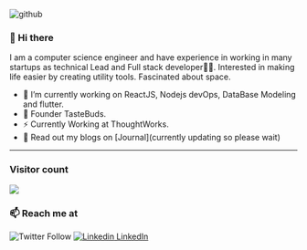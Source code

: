 ![github](https://github.com/user-attachments/assets/4b18f38e-2317-4893-a97a-cc666dc20536)
### 👋 Hi there 
I am a computer science engineer and have experience in working in many startups as technical Lead and Full stack developer👨‍💻. Interested in making life easier by creating utility tools. Fascinated about space.


- 🔭 I’m currently working on ReactJS, Nodejs devOps, DataBase Modeling and flutter.
- 🍔 Founder TasteBuds.
- ⚡ Currently Working at ThoughtWorks.
- 💬 Read out my blogs on [Journal](currently updating so please wait)

<hr />

### Visitor count
<img src="https://profile-counter.glitch.me/jitendra1777/count.svg" />

### 📫 Reach me at 
![Twitter Follow](https://img.shields.io/twitter/follow/jitendra300_?style=social)
[![Linkedin](https://i.stack.imgur.com/gVE0j.png) LinkedIn](https://www.linkedin.com/in//)
